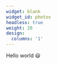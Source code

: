 ```yaml
---
widget: blank
widget_id: photos
headless: true
weight: 20
design:
  columns: '1'
---
```


Hello world 😃
